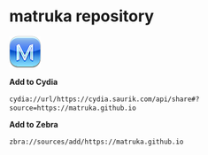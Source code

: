 # matruka repository

![Alt text](/CydiaIcon.png) 

**Add to Cydia**
```
cydia://url/https://cydia.saurik.com/api/share#?source=https://matruka.github.io
```

**Add to Zebra**
```
zbra://sources/add/https://matruka.github.io
```